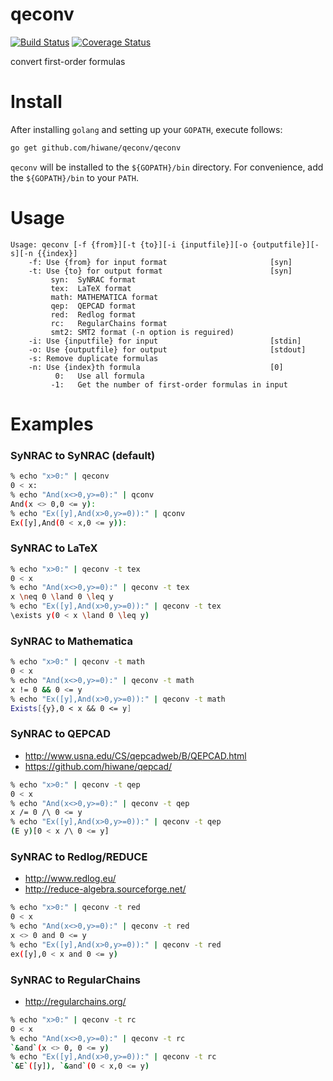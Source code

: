 qeconv
======

[![Build Status](https://travis-ci.org/hiwane/qeconv.svg?branch=master)](https://travis-ci.org/hiwane/qeconv)
[![Coverage Status](https://img.shields.io/coveralls/hiwane/qeconv.svg)](https://coveralls.io/r/hiwane/qeconv?branch=master)


convert first-order formulas


# Install

After installing `golang` and setting up your `GOPATH`, execute follows: 
```sh
go get github.com/hiwane/qeconv/qeconv
```
`qeconv` will be installed to the `${GOPATH}/bin` directory.
For convenience, add the `${GOPATH}/bin` to your `PATH`.

# Usage

```
Usage: qeconv [-f {from}][-t {to}][-i {inputfile}][-o {outputfile}][-s][-n {{index}]
    -f: Use {from} for input format                       [syn]
    -t: Use {to} for output format                        [syn]
		 syn:  SyNRAC format
		 tex:  LaTeX format
         math: MATHEMATICA format
		 qep:  QEPCAD format
		 red:  Redlog format
		 rc:   RegularChains format
		 smt2: SMT2 format (-n option is reguired)
    -i: Use {inputfile} for input                         [stdin]
    -o: Use {outputfile} for output                       [stdout]
	-s: Remove duplicate formulas
	-n: Use {index}th formula                             [0]
	      0:   Use all formula
		 -1:   Get the number of first-order formulas in input
```


# Examples


### SyNRAC to SyNRAC (default)

```sh
% echo "x>0:" | qeconv
0 < x:
% echo "And(x<>0,y>=0):" | qconv
And(x <> 0,0 <= y):
% echo "Ex([y],And(x>0,y>=0)):" | qconv
Ex([y],And(0 < x,0 <= y)):
```

### SyNRAC to LaTeX

```sh
% echo "x>0:" | qeconv -t tex
0 < x
% echo "And(x<>0,y>=0):" | qeconv -t tex
x \neq 0 \land 0 \leq y
% echo "Ex([y],And(x>0,y>=0)):" | qeconv -t tex
\exists y(0 < x \land 0 \leq y)
```

### SyNRAC to Mathematica

```sh
% echo "x>0:" | qeconv -t math
0 < x
% echo "And(x<>0,y>=0):" | qeconv -t math
x != 0 && 0 <= y
% echo "Ex([y],And(x>0,y>=0)):" | qeconv -t math
Exists[{y},0 < x && 0 <= y]
```

### SyNRAC to QEPCAD

- http://www.usna.edu/CS/qepcadweb/B/QEPCAD.html
- https://github.com/hiwane/qepcad/

```sh
% echo "x>0:" | qeconv -t qep
0 < x
% echo "And(x<>0,y>=0):" | qeconv -t qep
x /= 0 /\ 0 <= y
% echo "Ex([y],And(x>0,y>=0)):" | qeconv -t qep
(E y)[0 < x /\ 0 <= y]
```

### SyNRAC to Redlog/REDUCE

- http://www.redlog.eu/
- http://reduce-algebra.sourceforge.net/


```sh
% echo "x>0:" | qeconv -t red
0 < x
% echo "And(x<>0,y>=0):" | qeconv -t red
x <> 0 and 0 <= y
% echo "Ex([y],And(x>0,y>=0)):" | qeconv -t red
ex([y],0 < x and 0 <= y)
```

### SyNRAC to RegularChains

- http://regularchains.org/

```sh
% echo "x>0:" | qeconv -t rc
0 < x
% echo "And(x<>0,y>=0):" | qeconv -t rc
`&and`(x <> 0, 0 <= y)
% echo "Ex([y],And(x>0,y>=0)):" | qeconv -t rc
`&E`([y]), `&and`(0 < x,0 <= y)
```


<!-- vim: set spell: -->

